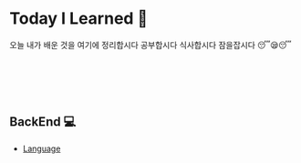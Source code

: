 # Today I Learned  📝

오늘 내가 배운 것을 여기에 정리합시다 공부합시다 식사합시다 잠을잡시다 😴😪😴

<br><br><br><br>

## BackEnd 💻
* [Language](./BackEnd/Language.md)
